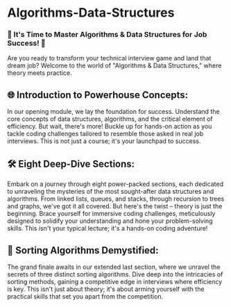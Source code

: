 # Algorithms-Data-Structures

### 🚀 It's Time to Master Algorithms & Data Structures for Job Success! 🚀

Are you ready to transform your technical interview game and land that dream job?
Welcome to the world of "Algorithms & Data Structures," where theory meets practice.

## 🌐 Introduction to Powerhouse Concepts:
In our opening module, we lay the foundation for success. Understand the core concepts of data structures, algorithms, and the critical element of efficiency. But wait, there's more! Buckle up for hands-on action as you tackle coding challenges tailored to resemble those asked in real job interviews. This is not just a course; it's your launchpad to success.

## 🛠️ Eight Deep-Dive Sections:
Embark on a journey through eight power-packed sections, each dedicated to unraveling the mysteries of the most sought-after data structures and algorithms. From linked lists, queues, and stacks, through recursion to trees and graphs, we've got it all covered. But here's the twist – theory is just the beginning. Brace yourself for immersive coding challenges, meticulously designed to solidify your understanding and hone your problem-solving skills. This isn't your typical lecture; it's a hands-on coding adventure!

## 🤯 Sorting Algorithms Demystified:
The grand finale awaits in our extended last section, where we unravel the secrets of three distinct sorting algorithms. Dive deep into the intricacies of sorting methods, gaining a competitive edge in interviews where efficiency is key. This isn't just about theory; it's about arming yourself with the practical skills that set you apart from the competition.
